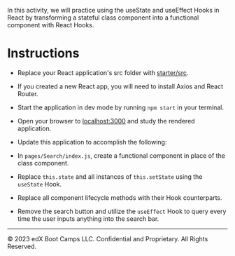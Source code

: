 In this activity, we will practice using the useState and useEffect Hooks in React by transforming a stateful class component into a functional component with React Hooks.

# Instructions

* Replace your React application's src folder with [starter/src](starter/src).

* If you created a new React app, you will need to install Axios and React Router.

* Start the application in dev mode by running `npm start` in your terminal.

* Open your browser to [localhost:3000](http://localhost:3000) and study the rendered application.

* Update this application to accomplish the following:

* In `pages/Search/index.js`, create a functional component in place of the class component.

* Replace `this.state` and all instances of `this.setState` using the `useState` Hook.

* Replace all component lifecycle methods with their Hook counterparts.

* Remove the search button and utilize the `useEffect` Hook to query every time the user inputs anything into the search bar. 

---

© 2023 edX Boot Camps LLC. Confidential and Proprietary. All Rights Reserved.

